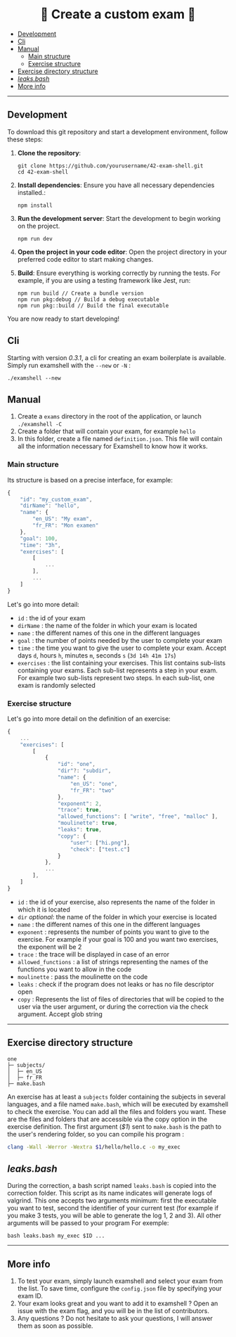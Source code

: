<h1 align="center">🚀 Create a custom exam 🚀</h1>

- [Development](#development)
- [Cli](#cli)
- [Manual](#manual)
	- [Main structure](#main-structure)
	- [Exercise structure](#exercise-structure)
- [Exercise directory structure](#exercise-directory-structure)
- [*leaks.bash*](#leaksbash)
- [More info](#more-info)

---

## Development
To download this git repository and start a development environment, follow these steps:

1. **Clone the repository**:
	```shell
	git clone https://github.com/yourusername/42-exam-shell.git
	cd 42-exam-shell
	```

2. **Install dependencies**:
	Ensure you have all necessary dependencies installed.:
	```shell
	npm install
	```

4. **Run the development server**:
	Start the development to begin working on the project.
	```shell
	npm run dev
	```

5. **Open the project in your code editor**:
	Open the project directory in your preferred code editor to start making changes.

6. **Build**:
	Ensure everything is working correctly by running the tests. For example, if you are using a testing framework like Jest, run:
	```shell
	npm run build // Create a bundle version
	npm run pkg:debug // Build a debug executable
	npm run pkg::build // Build the final executable
	```

You are now ready to start developing!

## Cli
Starting with version *0.3.1*, a cli for creating an exam boilerplate is available. Simply run examshell with the `--new` or `-N` :
```shell
./examshell --new
```

## Manual

1. Create a `exams` directory in the root of the application, or launch `./examshell -C`
2. Create a folder that will contain your exam, for example `hello`
3. In this folder, create a file named `definition.json`.
   This file will contain all the information necessary for Examshell to know how it works.

### Main structure
Its structure is based on a precise interface, for example:
```javascript
{
	"id": "my_custom_exam",
	"dirName": "hello",
	"name": {
		"en_US": "My exam",
		"fr_FR": "Mon examen"
	},
	"goal": 100,
	"time": "3h",
	"exercises": [
		[
			...
		],
		...
	]
}
```
Let's go into more detail:
- `id` : the id of your exam
- `dirName` : the name of the folder in which your exam is located
- `name` : the different names of this one in the different languages
- `goal` : the number of points needed by the user to complete your exam
- `time` : the time you want to give the user to complete your exam. Accept days `d`, hours `h`, minutes `m`, seconds `s` (`3d 14h 41m 17s`)
- `exercises` : the list containing your exercises.
  This list contains sub-lists containing your exams. Each sub-list represents a step in your exam. For example two sub-lists represent two steps. In each sub-list, one exam is randomly selected

### Exercise structure
Let's go into more detail on the definition of an exercise:

```javascript
{
	...
	"exercises": [
		[
			{
				"id": "one",
				"dir"?: "subdir",
				"name": {
					"en_US": "one",
					"fr_FR": "two"
				},
				"exponent": 2,
				"trace": true,
				"allowed_functions": [ "write", "free", "malloc" ],
				"moulinette": true,
				"leaks": true,
				"copy": {
					"user": ["hi.png"],
					"check": ["test.c"]
				}
			},
			...
		],
	]
}
```
- `id` : the id of your exercise, also represents the name of the folder in which it is located
- `dir` *optional*: the name of the folder in which your exercise is located
- `name` : the different names of this one in the different languages
- `exponent` : represents the number of points you want to give to the exercise. For example if your goal is 100 and you want two exercises, the exponent will be 2
- `trace` : the trace will be displayed in case of an error
- `allowed_functions` : a list of strings representing the names of the functions you want to allow in the code
- `moulinette` : pass the moulinette on the code
- `leaks` : check if the program does not leaks or has no file descriptor open
- `copy` : Represents the list of files of directories that will be copied to the user via the user argument, or during the correction via the check argument. Accept glob string

---

## Exercise directory structure
```shell
one
├─ subjects/
│  ├─ en_US
│  ├─ fr_FR
├─ make.bash
```
	
An exercise has at least a `subjects` folder containing the subjects in several languages, and a file named `make.bash`, which will be executed by examshell to check the exercise. You can add all the files and folders you want. These are the files and folders that are accessible via the copy option in the exercise definition.
The first argument (*$1*) sent to `make.bash` is the path to the user's rendering folder, so you can compile his program :
```bash
clang -Wall -Werror -Wextra $1/hello/hello.c -o my_exec
```

## *leaks.bash*
During the correction, a bash script named `leaks.bash` is copied into the correction folder.
This script as its name indicates will generate logs of valgrind. This one accepts two arguments minimum: first the executable you want to test, second the identifier of your current test (for example if you make 3 tests, you will be able to generate the log 1, 2 and 3). All other arguments will be passed to your program
For exemple:
```shell
bash leaks.bash my_exec $ID ...
```

---

## More info
1. To test your exam, simply launch examshell and select your exam from the list. To save time, configure the `config.json` file by specifying your exam ID.
2. Your exam looks great and you want to add it to examshell ? Open an issue with the exam flag, and you will be in the list of contributors.
3. Any questions ? Do not hesitate to ask your questions, I will answer them as soon as possible.
